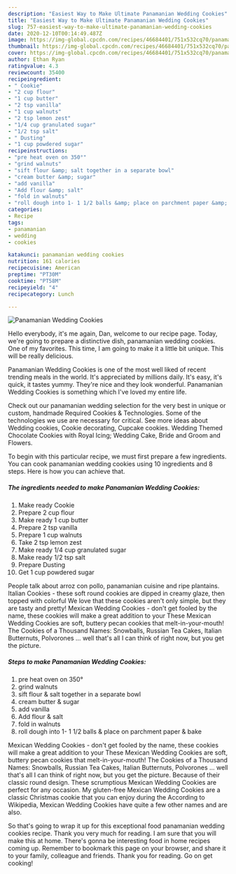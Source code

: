 ```yaml
---
description: "Easiest Way to Make Ultimate Panamanian Wedding Cookies"
title: "Easiest Way to Make Ultimate Panamanian Wedding Cookies"
slug: 757-easiest-way-to-make-ultimate-panamanian-wedding-cookies
date: 2020-12-10T00:14:49.487Z
image: https://img-global.cpcdn.com/recipes/46684401/751x532cq70/panamanian-wedding-cookies-recipe-main-photo.jpg
thumbnail: https://img-global.cpcdn.com/recipes/46684401/751x532cq70/panamanian-wedding-cookies-recipe-main-photo.jpg
cover: https://img-global.cpcdn.com/recipes/46684401/751x532cq70/panamanian-wedding-cookies-recipe-main-photo.jpg
author: Ethan Ryan
ratingvalue: 4.3
reviewcount: 35400
recipeingredient:
- " Cookie"
- "2 cup flour"
- "1 cup butter"
- "2 tsp vanilla"
- "1 cup walnuts"
- "2 tsp lemon zest"
- "1/4 cup granulated sugar"
- "1/2 tsp salt"
- " Dusting"
- "1 cup powdered sugar"
recipeinstructions:
- "pre heat oven on 350°"
- "grind walnuts"
- "sift flour &amp; salt together in a separate bowl"
- "cream butter &amp; sugar"
- "add vanilla"
- "Add flour &amp; salt"
- "fold in walnuts"
- "roll dough into 1- 1 1/2 balls &amp; place on parchment paper &amp; bake"
categories:
- Recipe
tags:
- panamanian
- wedding
- cookies

katakunci: panamanian wedding cookies 
nutrition: 161 calories
recipecuisine: American
preptime: "PT30M"
cooktime: "PT58M"
recipeyield: "4"
recipecategory: Lunch

---
```



![Panamanian Wedding Cookies](https://img-global.cpcdn.com/recipes/46684401/751x532cq70/panamanian-wedding-cookies-recipe-main-photo.jpg)

Hello everybody, it's me again, Dan, welcome to our recipe page. Today, we're going to prepare a distinctive dish, panamanian wedding cookies. One of my favorites. This time, I am going to make it a little bit unique. This will be really delicious.

Panamanian Wedding Cookies is one of the most well liked of recent trending meals in the world. It's appreciated by millions daily. It's easy, it's quick, it tastes yummy. They're nice and they look wonderful. Panamanian Wedding Cookies is something which I've loved my entire life.

Check out our panamanian wedding selection for the very best in unique or custom, handmade Required Cookies &amp; Technologies. Some of the technologies we use are necessary for critical. See more ideas about Wedding cookies, Cookie decorating, Cupcake cookies. Wedding Themed Chocolate Cookies with Royal Icing; Wedding Cake, Bride and Groom and Flowers.


To begin with this particular recipe, we must first prepare a few ingredients. You can cook panamanian wedding cookies using 10 ingredients and 8 steps. Here is how you can achieve that.

<!--inarticleads1-->

##### The ingredients needed to make Panamanian Wedding Cookies:

1. Make ready  Cookie
1. Prepare 2 cup flour
1. Make ready 1 cup butter
1. Prepare 2 tsp vanilla
1. Prepare 1 cup walnuts
1. Take 2 tsp lemon zest
1. Make ready 1/4 cup granulated sugar
1. Make ready 1/2 tsp salt
1. Prepare  Dusting
1. Get 1 cup powdered sugar


People talk about arroz con pollo, panamanian cuisine and ripe plantains. Italian Cookies - these soft round cookies are dipped in creamy glaze, then topped with colorful We love that these cookies aren&#39;t only simple, but they are tasty and pretty! Mexican Wedding Cookies - don&#39;t get fooled by the name, these cookies will make a great addition to your These Mexican Wedding Cookies are soft, buttery pecan cookies that melt-in-your-mouth! The Cookies of a Thousand Names: Snowballs, Russian Tea Cakes, Italian Butternuts, Polvorones … well that&#39;s all I can think of right now, but you get the picture. 

<!--inarticleads2-->

##### Steps to make Panamanian Wedding Cookies:

1. pre heat oven on 350°
1. grind walnuts
1. sift flour &amp; salt together in a separate bowl
1. cream butter &amp; sugar
1. add vanilla
1. Add flour &amp; salt
1. fold in walnuts
1. roll dough into 1- 1 1/2 balls &amp; place on parchment paper &amp; bake


Mexican Wedding Cookies - don&#39;t get fooled by the name, these cookies will make a great addition to your These Mexican Wedding Cookies are soft, buttery pecan cookies that melt-in-your-mouth! The Cookies of a Thousand Names: Snowballs, Russian Tea Cakes, Italian Butternuts, Polvorones … well that&#39;s all I can think of right now, but you get the picture. Because of their classic round design. These scrumptious Mexican Wedding Cookies are perfect for any occasion. My gluten-free Mexican Wedding Cookies are a classic Christmas cookie that you can enjoy during the According to Wikipedia, Mexican Wedding Cookies have quite a few other names and are also. 

So that's going to wrap it up for this exceptional food panamanian wedding cookies recipe. Thank you very much for reading. I am sure that you will make this at home. There's gonna be interesting food in home recipes coming up. Remember to bookmark this page on your browser, and share it to your family, colleague and friends. Thank you for reading. Go on get cooking!
